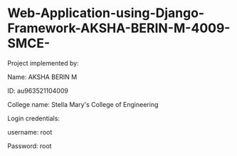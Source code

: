 # Web-Application-using-Django-Framework-AKSHA-BERIN-M-4009-SMCE-
Project implemented by:

Name: AKSHA BERIN M

ID: au963521104009

College name: Stella Mary's College of Engineering

Login credentials:

username: root

Password: root
